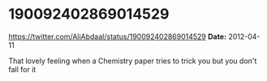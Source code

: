 # 190092402869014529
https://twitter.com/AliAbdaal/status/190092402869014529
**Date:** 2012-04-11

That lovely feeling when a Chemistry paper tries to trick you but you don't fall for it
